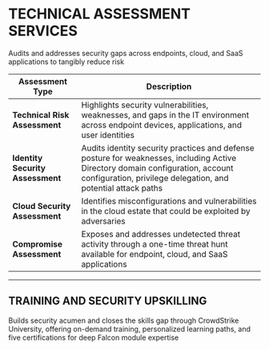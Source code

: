 # TECHNICAL ASSESSMENT SERVICES

Audits and addresses security gaps across endpoints, cloud, and SaaS applications to tangibly reduce risk

| Assessment Type                | Description |
|--------------------------------|-------------|
| **Technical Risk Assessment**  | Highlights security vulnerabilities, weaknesses, and gaps in the IT environment across endpoint devices, applications, and user identities |
| **Identity Security Assessment** | Audits identity security practices and defense posture for weaknesses, including Active Directory domain configuration, account configuration, privilege delegation, and potential attack paths |
| **Cloud Security Assessment**  | Identifies misconfigurations and vulnerabilities in the cloud estate that could be exploited by adversaries |
| **Compromise Assessment**      | Exposes and addresses undetected threat activity through a one-time threat hunt available for endpoint, cloud, and SaaS applications |

---

## TRAINING AND SECURITY UPSKILLING

Builds security acumen and closes the skills gap through CrowdStrike University, offering on-demand training, personalized learning paths, and five certifications for deep Falcon module expertise
